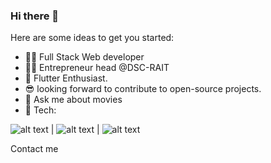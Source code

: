 ### Hi there 👋

<!--
**aiyer786/aiyer786** is a ✨ _special_ ✨ repository because its `README.md` (this file) appears on your GitHub profile.-->

Here are some ideas to get you started:

- :man_technologist: Full Stack Web developer
- :man_office_worker: Entrepreneur head @DSC-RAIT
- :cowboy_hat_face: Flutter Enthusiast.
- :sunglasses: looking forward to contribute to open-source projects.
- :star_struck: Ask me about movies
- :necktie: Tech:

![alt text](https://i.imgur.com/t9qP4pO.png) | ![alt text](https://i.imgur.com/M7g6J8l.png) | ![alt text](https://i.pinimg.com/originals/be/d3/0d/bed30ddfa5d434e827c775ac9a3b0d38.jpg)

Contact me 
